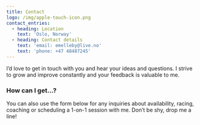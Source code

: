 ```yaml
---
title: Contact
logo: /img/apple-touch-icon.png
contact_entries:
  - heading: Location
    text: 'Oslo, Norway'
  - heading: Contact details
    text: 'email: emelleby@live.no'
    text: 'phone: +47 48487245'
---
```

I’d love to get in touch with you and hear your ideas and
questions. I strive to grow and improve constantly and your feedback
is valuable to me.

<h3 class="f4 b lh-title mb2">How can I get…?</h3>

You can also use the form below for any inquiries about 
availability, racing, coaching or scheduling a 1-on-1 session
with me. Don’t be shy, drop me a line!
